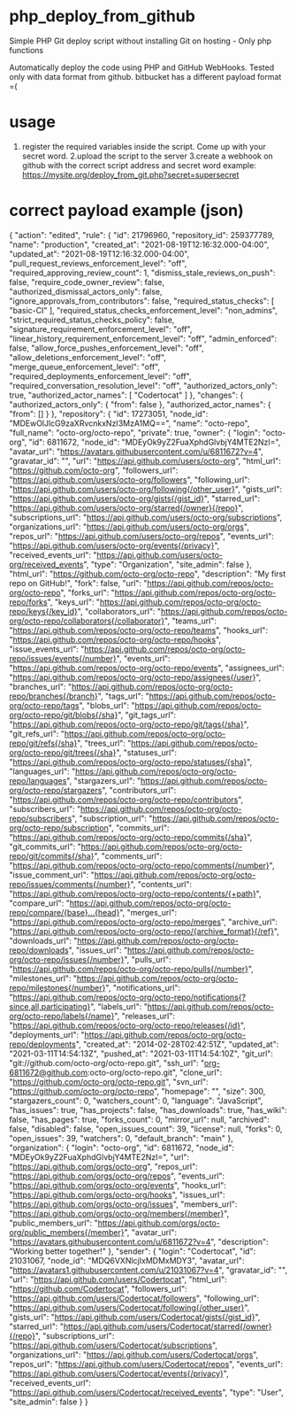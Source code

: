 # php_deploy_from_github
Simple PHP Git deploy script without installing Git on hosting  - Only php functions

Automatically deploy the code using PHP and GitHub WebHooks. 
Tested only with data format from github. bitbucket has a different payload format =(

# usage
1. register the required variables inside the script. Come up with your secret word.
2.upload the script to the server
3.create a webhook on github with the correct script address and secret word
example:
https://mysite.org/deploy_from_git.php?secret=supersecret

# correct payload example (json)

{
  "action": "edited",
  "rule": {
    "id": 21796960,
    "repository_id": 259377789,
    "name": "production",
    "created_at": "2021-08-19T12:16:32.000-04:00",
    "updated_at": "2021-08-19T12:16:32.000-04:00",
    "pull_request_reviews_enforcement_level": "off",
    "required_approving_review_count": 1,
    "dismiss_stale_reviews_on_push": false,
    "require_code_owner_review": false,
    "authorized_dismissal_actors_only": false,
    "ignore_approvals_from_contributors": false,
    "required_status_checks": [
      "basic-CI"
    ],
    "required_status_checks_enforcement_level": "non_admins",
    "strict_required_status_checks_policy": false,
    "signature_requirement_enforcement_level": "off",
    "linear_history_requirement_enforcement_level": "off",
    "admin_enforced": false,
    "allow_force_pushes_enforcement_level": "off",
    "allow_deletions_enforcement_level": "off",
    "merge_queue_enforcement_level": "off",
    "required_deployments_enforcement_level": "off",
    "required_conversation_resolution_level": "off",
    "authorized_actors_only": true,
    "authorized_actor_names": [
      "Codertocat"
    ]
  },
  "changes": {
    "authorized_actors_only": {
      "from": false
    },
    "authorized_actor_names": {
      "from": []
    }
  },
  "repository": {
    "id": 17273051,
    "node_id": "MDEwOlJlcG9zaXRvcnkxNzI3MzA1MQ==",
    "name": "octo-repo",
    "full_name": "octo-org/octo-repo",
    "private": true,
    "owner": {
      "login": "octo-org",
      "id": 6811672,
      "node_id": "MDEyOk9yZ2FuaXphdGlvbjY4MTE2NzI=",
      "avatar_url": "https://avatars.githubusercontent.com/u/6811672?v=4",
      "gravatar_id": "",
      "url": "https://api.github.com/users/octo-org",
      "html_url": "https://github.com/octo-org",
      "followers_url": "https://api.github.com/users/octo-org/followers",
      "following_url": "https://api.github.com/users/octo-org/following{/other_user}",
      "gists_url": "https://api.github.com/users/octo-org/gists{/gist_id}",
      "starred_url": "https://api.github.com/users/octo-org/starred{/owner}{/repo}",
      "subscriptions_url": "https://api.github.com/users/octo-org/subscriptions",
      "organizations_url": "https://api.github.com/users/octo-org/orgs",
      "repos_url": "https://api.github.com/users/octo-org/repos",
      "events_url": "https://api.github.com/users/octo-org/events{/privacy}",
      "received_events_url": "https://api.github.com/users/octo-org/received_events",
      "type": "Organization",
      "site_admin": false
    },
    "html_url": "https://github.com/octo-org/octo-repo",
    "description": "My first repo on GitHub!",
    "fork": false,
    "url": "https://api.github.com/repos/octo-org/octo-repo",
    "forks_url": "https://api.github.com/repos/octo-org/octo-repo/forks",
    "keys_url": "https://api.github.com/repos/octo-org/octo-repo/keys{/key_id}",
    "collaborators_url": "https://api.github.com/repos/octo-org/octo-repo/collaborators{/collaborator}",
    "teams_url": "https://api.github.com/repos/octo-org/octo-repo/teams",
    "hooks_url": "https://api.github.com/repos/octo-org/octo-repo/hooks",
    "issue_events_url": "https://api.github.com/repos/octo-org/octo-repo/issues/events{/number}",
    "events_url": "https://api.github.com/repos/octo-org/octo-repo/events",
    "assignees_url": "https://api.github.com/repos/octo-org/octo-repo/assignees{/user}",
    "branches_url": "https://api.github.com/repos/octo-org/octo-repo/branches{/branch}",
    "tags_url": "https://api.github.com/repos/octo-org/octo-repo/tags",
    "blobs_url": "https://api.github.com/repos/octo-org/octo-repo/git/blobs{/sha}",
    "git_tags_url": "https://api.github.com/repos/octo-org/octo-repo/git/tags{/sha}",
    "git_refs_url": "https://api.github.com/repos/octo-org/octo-repo/git/refs{/sha}",
    "trees_url": "https://api.github.com/repos/octo-org/octo-repo/git/trees{/sha}",
    "statuses_url": "https://api.github.com/repos/octo-org/octo-repo/statuses/{sha}",
    "languages_url": "https://api.github.com/repos/octo-org/octo-repo/languages",
    "stargazers_url": "https://api.github.com/repos/octo-org/octo-repo/stargazers",
    "contributors_url": "https://api.github.com/repos/octo-org/octo-repo/contributors",
    "subscribers_url": "https://api.github.com/repos/octo-org/octo-repo/subscribers",
    "subscription_url": "https://api.github.com/repos/octo-org/octo-repo/subscription",
    "commits_url": "https://api.github.com/repos/octo-org/octo-repo/commits{/sha}",
    "git_commits_url": "https://api.github.com/repos/octo-org/octo-repo/git/commits{/sha}",
    "comments_url": "https://api.github.com/repos/octo-org/octo-repo/comments{/number}",
    "issue_comment_url": "https://api.github.com/repos/octo-org/octo-repo/issues/comments{/number}",
    "contents_url": "https://api.github.com/repos/octo-org/octo-repo/contents/{+path}",
    "compare_url": "https://api.github.com/repos/octo-org/octo-repo/compare/{base}...{head}",
    "merges_url": "https://api.github.com/repos/octo-org/octo-repo/merges",
    "archive_url": "https://api.github.com/repos/octo-org/octo-repo/{archive_format}{/ref}",
    "downloads_url": "https://api.github.com/repos/octo-org/octo-repo/downloads",
    "issues_url": "https://api.github.com/repos/octo-org/octo-repo/issues{/number}",
    "pulls_url": "https://api.github.com/repos/octo-org/octo-repo/pulls{/number}",
    "milestones_url": "https://api.github.com/repos/octo-org/octo-repo/milestones{/number}",
    "notifications_url": "https://api.github.com/repos/octo-org/octo-repo/notifications{?since,all,participating}",
    "labels_url": "https://api.github.com/repos/octo-org/octo-repo/labels{/name}",
    "releases_url": "https://api.github.com/repos/octo-org/octo-repo/releases{/id}",
    "deployments_url": "https://api.github.com/repos/octo-org/octo-repo/deployments",
    "created_at": "2014-02-28T02:42:51Z",
    "updated_at": "2021-03-11T14:54:13Z",
    "pushed_at": "2021-03-11T14:54:10Z",
    "git_url": "git://github.com/octo-org/octo-repo.git",
    "ssh_url": "org-6811672@github.com:octo-org/octo-repo.git",
    "clone_url": "https://github.com/octo-org/octo-repo.git",
    "svn_url": "https://github.com/octo-org/octo-repo",
    "homepage": "",
    "size": 300,
    "stargazers_count": 0,
    "watchers_count": 0,
    "language": "JavaScript",
    "has_issues": true,
    "has_projects": false,
    "has_downloads": true,
    "has_wiki": false,
    "has_pages": true,
    "forks_count": 0,
    "mirror_url": null,
    "archived": false,
    "disabled": false,
    "open_issues_count": 39,
    "license": null,
    "forks": 0,
    "open_issues": 39,
    "watchers": 0,
    "default_branch": "main"
  },
  "organization": {
    "login": "octo-org",
    "id": 6811672,
    "node_id": "MDEyOk9yZ2FuaXphdGlvbjY4MTE2NzI=",
    "url": "https://api.github.com/orgs/octo-org",
    "repos_url": "https://api.github.com/orgs/octo-org/repos",
    "events_url": "https://api.github.com/orgs/octo-org/events",
    "hooks_url": "https://api.github.com/orgs/octo-org/hooks",
    "issues_url": "https://api.github.com/orgs/octo-org/issues",
    "members_url": "https://api.github.com/orgs/octo-org/members{/member}",
    "public_members_url": "https://api.github.com/orgs/octo-org/public_members{/member}",
    "avatar_url": "https://avatars.githubusercontent.com/u/6811672?v=4",
    "description": "Working better together!"
  },
  "sender": {
    "login": "Codertocat",
    "id": 21031067,
    "node_id": "MDQ6VXNlcjIxMDMxMDY3",
    "avatar_url": "https://avatars1.githubusercontent.com/u/21031067?v=4",
    "gravatar_id": "",
    "url": "https://api.github.com/users/Codertocat",
    "html_url": "https://github.com/Codertocat",
    "followers_url": "https://api.github.com/users/Codertocat/followers",
    "following_url": "https://api.github.com/users/Codertocat/following{/other_user}",
    "gists_url": "https://api.github.com/users/Codertocat/gists{/gist_id}",
    "starred_url": "https://api.github.com/users/Codertocat/starred{/owner}{/repo}",
    "subscriptions_url": "https://api.github.com/users/Codertocat/subscriptions",
    "organizations_url": "https://api.github.com/users/Codertocat/orgs",
    "repos_url": "https://api.github.com/users/Codertocat/repos",
    "events_url": "https://api.github.com/users/Codertocat/events{/privacy}",
    "received_events_url": "https://api.github.com/users/Codertocat/received_events",
    "type": "User",
    "site_admin": false
  }
}
